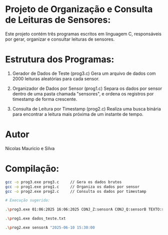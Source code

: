# Projeto de Organização e Consulta de Leituras de Sensores:

Este projeto contém três programas escritos em linguagem C, responsáveis por gerar, organizar e consultar leituras de sensores.

# Estrutura dos Programas:

1. Gerador de Dados de Teste (prog3.c)
Gera um arquivo de dados com 2000 leituras aleatórias para cada sensor.

2. Organizador de Dados por Sensor (prog1.c)
Separa os dados por sensor dentro de uma pasta chamada "sensores", e ordena os registros por timestamp de forma crescente.

3. Consulta de Leitura por Timestamp (prog2.c)
Realiza uma busca binária para encontrar a leitura mais próxima de um instante de tempo.

# Autor
Nicolas Mauricio e Silva

# Compilação:
```bash
gcc -o prog3.exe prog3.c     // Gera os dados brutos
gcc -o prog1.exe prog1.c     // Organiza os dados por sensor 
gcc -o prog2.exe prog2.c     // Consulta os dados por timestamp

# Execução sugerida:

.\prog3.exe 01:06:2025 16:06:2025 CONJ_Z:sensorA CONJ_Q:sensorB TEXTO:sensorC BINARIO:sensorD

.\prog1.exe dados_teste.txt

.\prog2.exe sensorA "2025-06-10 15:30:00